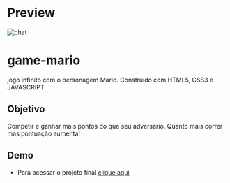 # Preview
![chat](https://github.com/Tiago-Alves-Dev/gifs/blob/main/game-mario.gif)

# game-mario
jogo infinito com o personagem Mario. Construído com HTML5, CSS3 e JAVASCRIPT

## Objetivo
Competir e ganhar mais pontos do que seu adversário. Quanto mais correr mas pontuação aumenta!

## Demo
- Para acessar o projeto final [clique aqui](https://tiago-alves-dev.github.io/game-mario/)
